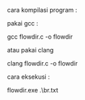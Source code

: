 cara kompilasi program :

pakai gcc :

gcc flowdir.c -o flowdir

atau pakai clang

clang flowdir.c -o flowdir

cara eksekusi :

flowdir.exe .\br.txt
